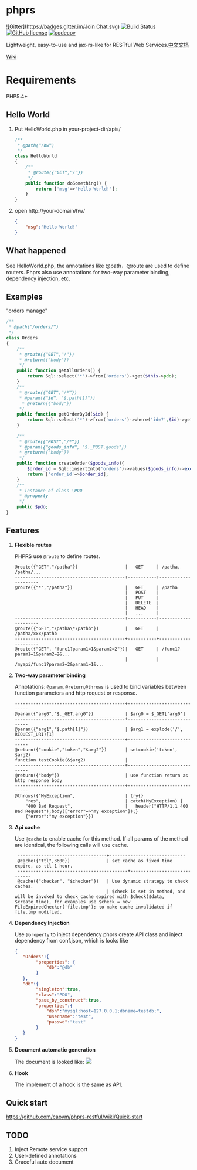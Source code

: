 # phprs 
[![Gitter](https://badges.gitter.im/Join Chat.svg)](https://gitter.im/caoym/phprs-restful)
[![Build Status](https://travis-ci.org/caoym/phprs-restful.svg)](https://travis-ci.org/caoym/phprs-restful)
[![GitHub license](https://img.shields.io/badge/license-MIT-blue.svg)](https://raw.githubusercontent.com/caoym/phprs-restful/master/LICENSE)
[![codecov](https://codecov.io/gh/caoym/phprs-restful/branch/master/graph/badge.svg)](https://codecov.io/gh/caoym/phprs-restful)

Lightweight, easy-to-use and jax-rs-like for RESTful Web Services.[中文文档](https://github.com/caoym/phprs-restful/blob/master/README.CN.md)

[Wiki](https://github.com/caoym/phprs-restful/wiki/English)

# Requirements
PHP5.4+

## Hello World
1. Put HelloWorld.php in your-project-dir/apis/

    ```PHP
    /**
     * @path("/hw")
     */
    class HelloWorld
    {
        /** 
         * @route({"GET","/"})
         */
        public function doSomething() {
            return ['msg'=>'Hello World!'];
        }
    }
    ```
2. open http://your-domain/hw/

    ```JSON
    {
        "msg":"Hello World!"
    }
    ```
    
## What happened
See HelloWorld.php, the annotations like @path，@route are used to define routers. Phprs also use annotations for two-way parameter binding, dependency injection, etc. 

## Examples 
"orders manage"

```PHP
/**
 * @path("/orders/")
 */
class Orders
{
    /** 
     * @route({"GET","/"})
     * @return({"body"})
     */
    public function getAllOrders() {
        return Sql::select('*')->from('orders')->get($this->pdo);
    }
    /** 
     * @route({"GET","/*"})
     * @param({"id", "$.path[1]"})
      * @return({"body"})
     */
    public function getOrderById($id) {
        return Sql::select('*')->from('orders')->where('id=?',$id)->get($this->pdo);
    }
    
    /** 
     * @route({"POST","/*"})
     * @param({"goods_info", "$._POST.goods"})
     * @return({"body"})
     */
    public function createOrder($goods_info){
        $order_id = Sql::insertInto('orders')->values($goods_info)->exec($this->pdo)->lastInsertId();
        return ['order_id'=>$order_id];
    }
    /**
     * Instance of class \PDO
     * @property 
     */
    public $pdo;
}
```

## Features

1.  **Flexible routes**

    PHPRS use `@route` to define routes.

        @route({"GET","/patha"})                  |   GET     | /patha, /patha/...
        ------------------------------------------+-----------+---------------------
        @route({"*","/patha"})                    |   GET     | /patha
                                                  |   POST    |
                                                  |   PUT     |
                                                  |   DELETE  |
                                                  |   HEAD    |
                                                  |   ...     |
        ------------------------------------------+-----------+---------------------
        @route({"GET","\patha\*\pathb"})          |   GET     | /patha/xxx/pathb
        ------------------------------------------+-----------+---------------------
        @route({"GET", "func1?param1=1&param2=2"})|   GET     | /func1?param1=1&param2=2&...
                                                  |           | /myapi/func1?param2=2&param1=1&...

2.  **Two-way parameter binding**

    Annotations: `@param`, `@return`,`@throws` is used to bind variables between function parameters and http request or response.

       
        ------------------------------------------+-----------------------------
        @param({"arg0","$._GET.arg0"})            | $arg0 = $_GET['arg0']
        ------------------------------------------+-----------------------------
        @param({"arg1","$.path[1]"})              | $arg1 = explode('/', REQUEST_URI)[1]
        ------------------------------------------+-----------------------------
        @return({"cookie","token","$arg2"})       | setcookie('token', $arg2)
        function testCookie(&$arg2)               |
        ------------------------------------------+-----------------------------
        @return({"body"})                         | use function return as http response body
        ------------------------------------------+-----------------------------
        @throws({"MyException",                   | try{}
            "res",                                | catch(MyException) {
            "400 Bad Request",                    |   header("HTTP/1.1 400 Bad Request");body(["error"=>"my exception"]);}
            {"error":"my exception"}}) 

3. **Api cache**

    Use `@cache` to enable cache for this method. If all params of the method are identical, the following calls will use cache.

        ----------------------------------+-----------------------------
        @cache({"ttl",3600})              | set cache as fixed time expire, as ttl 1 hour.
        ------------------------------------------+-----------------------------
        @cache({"checker", "$checker"})   | Use dynamic strategy to check caches. 
                                          | $check is set in method, and will be invoked to check cache expired with $check($data, $create_time), for examples use $check = new FileExpiredChecker('file.tmp'); to make cache invalidated if file.tmp modified.

4. **Dependency Injection**

    Use `@property` to inject dependency
    phprs create API class and inject dependency from conf.json, which is looks like
    ```JSON
    {
       "Orders":{
            "properties": {
                "db":"@db"
            }
       },
       "db":{
            "singleton":true,
            "class":"PDO",
            "pass_by_construct":true,
            "properties":{
                "dsn":"mysql:host=127.0.0.1;dbname=testdb;",
                "username":"test",
                "passwd":"test"  		
            }
       }
    }
    ```

5. **Document automatic generation**

   The document is looked like:
   ![](https://raw.githubusercontent.com/caoym/phprs-restful/master/doc/doc_sample_1.png)

6. **Hook**

   The implement of a hook is the same as API.

## Quick start
https://github.com/caoym/phprs-restful/wiki/Quick-start

## TODO

1. Inject Remote service support
2. User-defined annotations
3. Graceful auto document 

